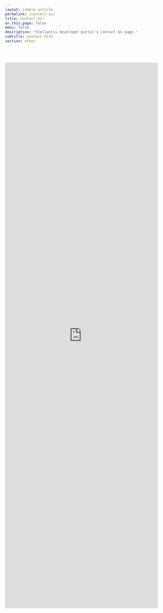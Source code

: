 ```yaml
---
layout: simple-article
permalink: /contact-us/
title: Contact Us!
on_this_page: false
menu: false
description: "Stellantis developer portal's Contact Us page."
subtitle: Contact Form
section: other
---
```


<div id="form-wrapper">
<div class="wrapper">
    <iframe width="640px" height= "1800px" src= "https://forms.office.com/Pages/ResponsePage.aspx?id=zdVS2ExyKEGIEv-l2z-FB0vK1IPzAHdJnKX2Lp98fBRUMU5EUkJWSlVGVjlYTUJJNlY0UTJORkk2Wi4u&embed=true" frameborder= "0" marginwidth= "0" marginheight= "0" style= "border: none; max-width:100%" allowfullscreen webkitallowfullscreen mozallowfullscreen msallowfullscreen> </iframe>
</div>
</div>

<style>

.content-header {
    display: none
}

#form-wrapper {
    display: flex;
   justify-content: center;
   margin-top: 3rem;
   background: white;
}


.section-title {
    display: none;
}

.hero.is-medium .hero-body {
    padding: 0;
}

#navbarpsa {
    border-bottom: 1px solid black
}

.hero-head {
    height: 96px;
    background: #1e2336;
}

.hero-body {
    display: none;
}

.hero_api {
    background-image: none;
}
/* -------------- */



@media only screen and (max-width: 600px) {
    .content-header {
        padding-right: 10px;
        padding-left: 10px;
    }
    #article.unboxed, #article.unboxed + .footer {
        padding-right: 0;
        padding-left: 0;

    } 
  .unboxed  .content {
      padding-right: 0;
      padding-left: 0;
  }

  iframe {
      border-radius: none !important;
  }
}

</style>


